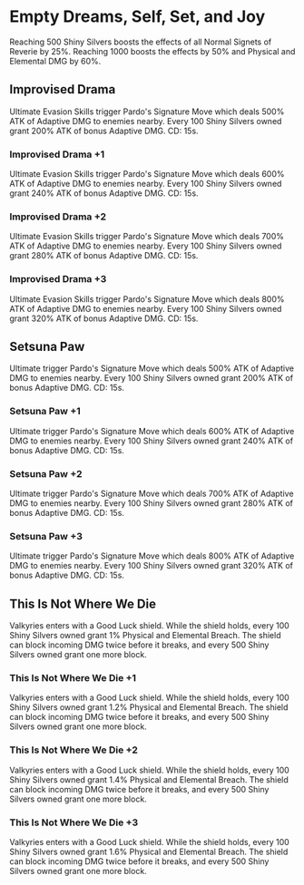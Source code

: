 # Empty Dreams, Self, Set, and Joy

Reaching 500 Shiny Silvers boosts the effects of all Normal Signets of Reverie by 25%. Reaching 1000 boosts the effects by 50% and Physical and Elemental DMG by 60%.

## Improvised Drama

Ultimate Evasion Skills trigger Pardo's Signature Move which deals 500% ATK of Adaptive DMG to enemies nearby. Every 100 Shiny Silvers owned grant 200% ATK of bonus Adaptive DMG. CD: 15s.

### Improvised Drama +1

Ultimate Evasion Skills trigger Pardo's Signature Move which deals 600% ATK of Adaptive DMG to enemies nearby. Every 100 Shiny Silvers owned grant 240% ATK of bonus Adaptive DMG. CD: 15s.

### Improvised Drama +2

Ultimate Evasion Skills trigger Pardo's Signature Move which deals 700% ATK of Adaptive DMG to enemies nearby. Every 100 Shiny Silvers owned grant 280% ATK of bonus Adaptive DMG. CD: 15s.

### Improvised Drama +3

Ultimate Evasion Skills trigger Pardo's Signature Move which deals 800% ATK of Adaptive DMG to enemies nearby. Every 100 Shiny Silvers owned grant 320% ATK of bonus Adaptive DMG. CD: 15s.

## Setsuna Paw

Ultimate trigger Pardo's Signature Move which deals 500% ATK of Adaptive DMG to enemies nearby. Every 100 Shiny Silvers owned grant 200% ATK of bonus Adaptive DMG. CD: 15s.

### Setsuna Paw +1

Ultimate trigger Pardo's Signature Move which deals 600% ATK of Adaptive DMG to enemies nearby. Every 100 Shiny Silvers owned grant 240% ATK of bonus Adaptive DMG. CD: 15s.

### Setsuna Paw +2

Ultimate trigger Pardo's Signature Move which deals 700% ATK of Adaptive DMG to enemies nearby. Every 100 Shiny Silvers owned grant 280% ATK of bonus Adaptive DMG. CD: 15s.

### Setsuna Paw +3

Ultimate trigger Pardo's Signature Move which deals 800% ATK of Adaptive DMG to enemies nearby. Every 100 Shiny Silvers owned grant 320% ATK of bonus Adaptive DMG. CD: 15s.

## This Is Not Where We Die

Valkyries enters with a Good Luck shield. While the shield holds, every 100 Shiny Silvers owned grant 1% Physical and Elemental Breach. The shield can block incoming DMG twice before it breaks, and every 500 Shiny Silvers owned grant one more block.

### This Is Not Where We Die +1

Valkyries enters with a Good Luck shield. While the shield holds, every 100 Shiny Silvers owned grant 1.2% Physical and Elemental Breach. The shield can block incoming DMG twice before it breaks, and every 500 Shiny Silvers owned grant one more block.

### This Is Not Where We Die +2

Valkyries enters with a Good Luck shield. While the shield holds, every 100 Shiny Silvers owned grant 1.4% Physical and Elemental Breach. The shield can block incoming DMG twice before it breaks, and every 500 Shiny Silvers owned grant one more block.

### This Is Not Where We Die +3

Valkyries enters with a Good Luck shield. While the shield holds, every 100 Shiny Silvers owned grant 1.6% Physical and Elemental Breach. The shield can block incoming DMG twice before it breaks, and every 500 Shiny Silvers owned grant one more block.

